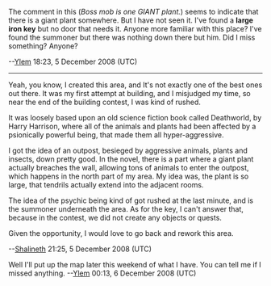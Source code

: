 The comment in this (*Boss mob is one GIANT plant.*) seems to indicate
that there is a giant plant somewhere. But I have not seen it. I've
found a **large iron key** but no door that needs it. Anyone more
familiar with this place? I've found the summoner but there was nothing
down there but him. Did I miss something? Anyone?

--[Ylem](User:Ylem.md "wikilink") 18:23, 5 December 2008 (UTC)

------------------------------------------------------------------------

Yeah, you know, I created this area, and It's not exactly one of the
best ones out there. It was my first attempt at building, and I
misjudged my time, so near the end of the building contest, I was kind
of rushed.

It was loosely based upon an old science fiction book called Deathworld,
by Harry Harrison, where all of the animals and plants had been affected
by a psionically powerful being, that made them all hyper-aggressive.

I got the idea of an outpost, besieged by aggressive animals, plants and
insects, down pretty good. In the novel, there is a part where a giant
plant actually breaches the wall, allowing tons of animals to enter the
outpost, which happens in the north part of my area. My idea was, the
plant is so large, that tendrils actually extend into the adjacent
rooms.

The idea of the psychic being kind of got rushed at the last minute, and
is the summoner underneath the area. As for the key, I can't answer
that, because in the contest, we did not create any objects or quests.

Given the opportunity, I would love to go back and rework this area.

--[Shalineth](User:Shalineth.md "wikilink") 21:25, 5 December 2008 (UTC)

Well I'll put up the map later this weekend of what I have. You can tell
me if I missed anything. --[Ylem](User:Ylem.md "wikilink") 00:13, 6
December 2008 (UTC)
